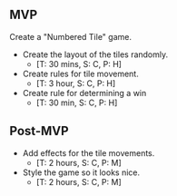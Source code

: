 ## MVP

Create a "Numbered Tile" game.

- Create the layout of the tiles randomly.
  - [T: 30 mins, S: C, P: H]
- Create rules for tile movement.
  - [T: 3 hour, S: C, P: H]
- Create rule for determining a win
  - [T: 30 min, S: C, P: H]

## Post-MVP

- Add effects for the tile movements.
  - [T: 2 hours, S: C, P: M]
- Style the game so it looks nice.
  - [T: 2 hours, S: C, P: M]
